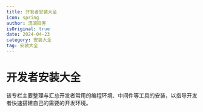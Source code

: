 ```yaml
---
title: 开发者安装大全
icon: spring
author: 流浪码客
isOriginal: true
date: 2024-04-23
category: 安装大全
tag: 安装大全
---
```


# 开发者安装大全

该专栏主要整理与汇总开发者常用的编程环境、中间件等工具的安装，以指导开发者快速搭建自己的需要的开发环境。
